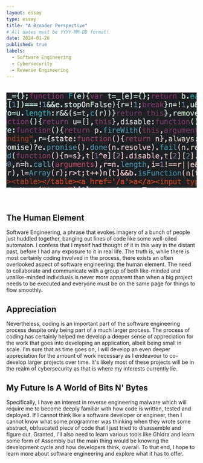 ```yaml
---
layout: essay
type: essay
title: "A Broader Perspective"
# All dates must be YYYY-MM-DD format!
date: 2024-01-26
published: true
labels:
  - Software Engineering
  - Cybersecurity
  - Reverse Engineering
---
```


<center> <img style="padding: 20px 0 35px 0" width="700px" class="" src="../img/software-engi/code.jpg"> </center>

## The Human Element
Software Engineering, a phrase that evokes imagery of a bunch of people just huddled together, banging out lines of code like some well-oiled automaton. I confess that I myself had thought of it in this way in the distant past, before I had any exposure to it in real life. The truth is, while there is most certainly coding involved in the process, there exists an often overlooked aspect of software engineering: the human element. The need to collaborate and communicate with a group of both like-minded and unalike-minded individuals is never more apparent than when a big project needs to be executed and everyone must be on the same page for things to flow smoothly. 

## Appreciation
Nevertheless, coding is an important part of the software engineering process despite only being part of a much larger process. The process of coding has certainly helped me develop a deeper sense of appreciation for the work that goes into developing an application, albeit being small in scale. I'm sure that as time goes on, I will develop an even deeper appreciation for the amount of work necessary as I endeavour to co-develop larger projects over time. It's likely most of these projects will be in the realm of cybersecurity as that is where my interests currently lie.

## My Future Is A World of Bits N' Bytes
Specifically, I have an interest in reverse engineering malware which will require me to become deeply familiar with how code is written, tested and deployed. If I cannot think like a software developer or engineer, then I cannot know what some programmer was thinking when they wrote some abstract, obfuscated piece of code that I just tried to disassemble and figure out. Granted, I'll also need to learn various tools like Ghidra and learn some form of Assembly but the main thing would be knowing the development cycle and how developers think, overall. To that end, I hope to learn more about software engineering and explore what it has to offer.

